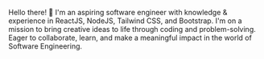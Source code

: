 Hello there! 👋 I'm an aspiring software engineer with knowledge & experience in ReactJS, NodeJS, Tailwind CSS, and Bootstrap. I'm on a mission to bring creative ideas to life through coding and problem-solving. Eager to collaborate, learn, and make a meaningful impact in the world of Software Engineering.
<!--
**dinindusenanayake0/dinindusenanayake0** is a ✨ _special_ ✨ repository because its `README.md` (this file) appears on your GitHub profile.

Here are some ideas to get you started:

- 🔭 I’m currently working on ...
- 🌱 I’m currently learning ...
- 👯 I’m looking to collaborate on ...
- 🤔 I’m looking for help with ...
- 💬 Ask me about ...
- 📫 How to reach me: ...
- 😄 Pronouns: ...
- ⚡ Fun fact: ...
-->
